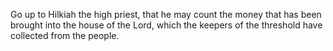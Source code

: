 Go up to Hilkiah the high priest, that he may count the money that has been brought into the house of the Lord, which the keepers of the threshold have collected from the people.
